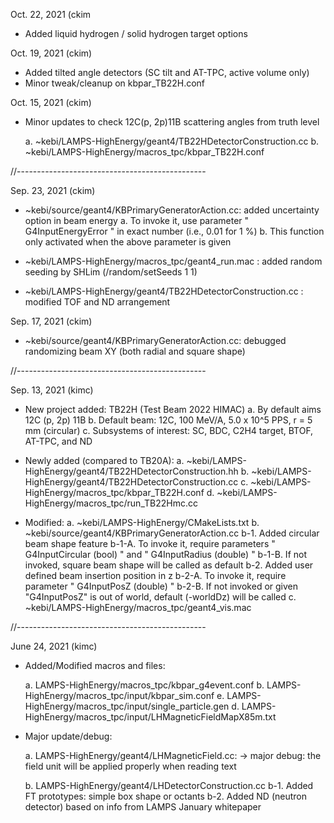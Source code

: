 Oct. 22, 2021 (ckim

- Added liquid hydrogen / solid hydrogen target options

Oct. 19, 2021 (ckim)

- Added tilted angle detectors (SC tilt and AT-TPC, active volume only)
- Minor tweak/cleanup on kbpar_TB22H.conf

Oct. 15, 2021 (ckim)

- Minor updates to check 12C(p, 2p)11B scattering angles from truth level

	a. ~kebi/LAMPS-HighEnergy/geant4/TB22HDetectorConstruction.cc
	b. ~kebi/LAMPS-HighEnergy/macros_tpc/kbpar_TB22H.conf

//-----------------------------------------------

Sep. 23, 2021 (ckim)

- ~kebi/source/geant4/KBPrimaryGeneratorAction.cc: added uncertainty option in beam energy
	a. To invoke it, use parameter " G4InputEnergyError " in exact number (i.e., 0.01 for 1 %)
	b. This function only activated when the above parameter is given

- ~kebi/LAMPS-HighEnergy/macros_tpc/geant4_run.mac : added random seeding by SHLim (/random/setSeeds 1 1)
- ~kebi/LAMPS-HighEnergy/geant4/TB22HDetectorConstruction.cc : modified TOF and ND arrangement

Sep. 17, 2021 (ckim)

- ~kebi/source/geant4/KBPrimaryGeneratorAction.cc: debugged randomizing beam XY (both radial and square shape)

//-----------------------------------------------

Sep. 13, 2021 (kimc)

- New project added: TB22H (Test Beam 2022 HIMAC)
	a.	By default aims 12C (p, 2p) 11B
	b.	Default beam: 12C, 100 MeV/A, 5.0 x 10^5 PPS, r = 5 mm (circular)
	c.	Subsystems of interest: SC, BDC, C2H4 target, BTOF, AT-TPC, and ND

- Newly added (compared to TB20A):
    a.  ~kebi/LAMPS-HighEnergy/geant4/TB22HDetectorConstruction.hh
    b.  ~kebi/LAMPS-HighEnergy/geant4/TB22HDetectorConstruction.cc
    c.  ~kebi/LAMPS-HighEnergy/macros_tpc/kbpar_TB22H.conf
    d.  ~kebi/LAMPS-HighEnergy/macros_tpc/run_TB22Hmc.cc

- Modified:
    a.  ~kebi/LAMPS-HighEnergy/CMakeLists.txt
    b.  ~kebi/source/geant4/KBPrimaryGeneratorAction.cc
		b-1. Added circular beam shape feature
			 b-1-A. To invoke it, require parameters " G4InputCircular (bool) " and " G4InputRadius (double) "
			 b-1-B. If not invoked, square beam shape will be called as default
        b-2. Added user defined beam insertion position in z
			 b-2-A. To invoke it, require parameter " G4InputPosZ (double) "
			 b-2-B. If not invoked or given "G4InputPosZ" is out of world, default (-worldDz) will be called
	c.	~kebi/LAMPS-HighEnergy/macros_tpc/geant4_vis.mac

//-----------------------------------------------

June 24, 2021 (kimc)

- Added/Modified macros and files:

	a. LAMPS-HighEnergy/macros_tpc/kbpar_g4event.conf
	b. LAMPS-HighEnergy/macros_tpc/input/kbpar_sim.conf
	e. LAMPS-HighEnergy/macros_tpc/input/single_particle.gen
	d. LAMPS-HighEnergy/macros_tpc/input/LHMagneticFieldMapX85m.txt

- Major update/debug:

	a. LAMPS-HighEnergy/geant4/LHMagneticField.cc:
		-> major debug: the field unit will be applied properly when reading text

	b. LAMPS-HighEnergy/geant4/LHDetectorConstruction.cc
		b-1. Added FT prototypes: simple box shape or octants
		b-2. Added ND (neutron detector) based on info from LAMPS January whitepaper

